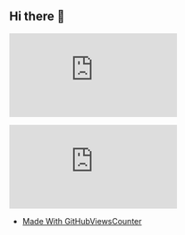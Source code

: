 ## Hi there 👋

![GitHubViewsCounter](https://openlabx.com/githubviewscounter/api/gitvcr.php?username=openlab-x&repository=.github&theme=light)

![GitHubViewsCounter](https://openlabx.com/githubviewscounter/api/gitvcmp.php?username=openlab-x&theme=dark)
  - [Made With GitHubViewsCounter](https://github.com/openlab-x/GitHubViewsCounter)


<!--


**Here are some ideas to get you started:**

🙋‍♀️ A short introduction - what is your organization all about?
🌈 Contribution guidelines - how can the community get involved?
👩‍💻 Useful resources - where can the community find your docs? Is there anything else the community should know?
🍿 Fun facts - what does your team eat for breakfast?
🧙 Remember, you can do mighty things with the power of [Markdown](https://docs.github.com/github/writing-on-github/getting-started-with-writing-and-formatting-on-github/basic-writing-and-formatting-syntax)
-->
